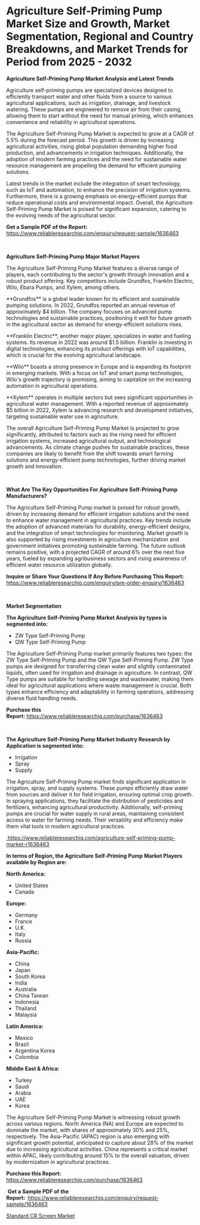 <p><h1>Agriculture Self-Priming Pump Market Size and Growth, Market Segmentation, Regional and Country Breakdowns, and Market Trends for Period from 2025 -  2032</h1></p><p><strong>Agriculture Self-Priming Pump Market Analysis and Latest Trends</strong></p>
<p><p>Agriculture self-priming pumps are specialized devices designed to efficiently transport water and other fluids from a source to various agricultural applications, such as irrigation, drainage, and livestock watering. These pumps are engineered to remove air from their casing, allowing them to start without the need for manual priming, which enhances convenience and reliability in agricultural operations.</p><p>The Agriculture Self-Priming Pump Market is expected to grow at a CAGR of 5.5% during the forecast period. This growth is driven by increasing agricultural activities, rising global population demanding higher food production, and advancements in irrigation techniques. Additionally, the adoption of modern farming practices and the need for sustainable water resource management are propelling the demand for efficient pumping solutions.</p><p>Latest trends in the market include the integration of smart technology, such as IoT and automation, to enhance the precision of irrigation systems. Furthermore, there is a growing emphasis on energy-efficient pumps that reduce operational costs and environmental impact. Overall, the Agriculture Self-Priming Pump Market is poised for significant expansion, catering to the evolving needs of the agricultural sector.</p></p>
<p><strong>Get a Sample PDF of the Report:&nbsp;</strong> <a href="https://www.reliableresearchiq.com/enquiry/request-sample/1636463?utm_campaign=2301&utm_medium=2&utm_source=Github&utm_content=ia&utm_term=23032025&utm_id=agriculture-self-priming-pump">https://www.reliableresearchiq.com/enquiry/request-sample/1636463</a></p>
<p>&nbsp;</p>
<p><strong>Agriculture Self-Priming Pump Major Market Players</strong></p>
<p><p>The Agriculture Self-Priming Pump Market features a diverse range of players, each contributing to the sector's growth through innovation and a robust product offering. Key competitors include Grundfos, Franklin Electric, Wilo, Ebara Pumps, and Xylem, among others.</p><p>**Grundfos** is a global leader known for its efficient and sustainable pumping solutions. In 2022, Grundfos reported an annual revenue of approximately $4 billion. The company focuses on advanced pump technologies and sustainable practices, positioning it well for future growth in the agricultural sector as demand for energy-efficient solutions rises.</p><p>**Franklin Electric**, another major player, specializes in water and fueling systems. Its revenue in 2022 was around $1.5 billion. Franklin is investing in digital technologies, enhancing its product offerings with IoT capabilities, which is crucial for the evolving agricultural landscape.</p><p>**Wilo** boasts a strong presence in Europe and is expanding its footprint in emerging markets. With a focus on IoT and smart pump technologies, Wilo's growth trajectory is promising, aiming to capitalize on the increasing automation in agricultural operations.</p><p>**Xylem** operates in multiple sectors but sees significant opportunities in agricultural water management. With a reported revenue of approximately $5 billion in 2022, Xylem is advancing research and development initiatives, targeting sustainable water use in agriculture.</p><p>The overall Agriculture Self-Priming Pump Market is projected to grow significantly, attributed to factors such as the rising need for efficient irrigation systems, increased agricultural output, and technological advancements. As climate change pushes for sustainable practices, these companies are likely to benefit from the shift towards smart farming solutions and energy-efficient pump technologies, further driving market growth and innovation.</p></p>
<p>&nbsp;</p>
<p><strong>What Are The Key Opportunities For Agriculture Self-Priming Pump Manufacturers?</strong></p>
<p><p>The Agriculture Self-Priming Pump market is poised for robust growth, driven by increasing demand for efficient irrigation solutions and the need to enhance water management in agricultural practices. Key trends include the adoption of advanced materials for durability, energy-efficient designs, and the integration of smart technologies for monitoring. Market growth is also supported by rising investments in agriculture mechanization and government initiatives promoting sustainable farming. The future outlook remains positive, with a projected CAGR of around 6% over the next five years, fueled by expanding agribusiness sectors and rising awareness of efficient water resource utilization globally.</p></p>
<p><strong>Inquire or Share Your Questions If Any Before Purchasing This Report:</strong> <a href="https://www.reliableresearchiq.com/enquiry/pre-order-enquiry/1636463?utm_campaign=2301&utm_medium=2&utm_source=Github&utm_content=ia&utm_term=23032025&utm_id=agriculture-self-priming-pump">https://www.reliableresearchiq.com/enquiry/pre-order-enquiry/1636463</a></p>
<p>&nbsp;</p>
<p><strong>Market Segmentation</strong></p>
<p><strong>The Agriculture Self-Priming Pump Market Analysis by types is segmented into:</strong></p>
<p><ul><li>ZW Type Self-Priming Pump</li><li>QW Type Self-Priming Pump</li></ul></p>
<p><p>The Agriculture Self-Priming Pump market primarily features two types: the ZW Type Self-Priming Pump and the QW Type Self-Priming Pump. ZW Type pumps are designed for transferring clean water and slightly contaminated liquids, often used for irrigation and drainage in agriculture. In contrast, QW Type pumps are suitable for handling sewage and wastewater, making them ideal for agricultural applications where waste management is crucial. Both types enhance efficiency and adaptability in farming operations, addressing diverse fluid handling needs.</p></p>
<p><strong>Purchase this Report:&nbsp;</strong><a href="https://www.reliableresearchiq.com/purchase/1636463?utm_campaign=2301&utm_medium=2&utm_source=Github&utm_content=ia&utm_term=23032025&utm_id=agriculture-self-priming-pump">https://www.reliableresearchiq.com/purchase/1636463</a></p>
<p>&nbsp;</p>
<p><strong>The Agriculture Self-Priming Pump Market Industry Research by Application is segmented into:</strong></p>
<p><ul><li>Irrigation</li><li>Spray</li><li>Supply</li></ul></p>
<p><p>The Agriculture Self-Priming Pump market finds significant application in irrigation, spray, and supply systems. These pumps efficiently draw water from sources and deliver it for field irrigation, ensuring optimal crop growth. In spraying applications, they facilitate the distribution of pesticides and fertilizers, enhancing agricultural productivity. Additionally, self-priming pumps are crucial for water supply in rural areas, maintaining consistent access to water for farming needs. Their versatility and efficiency make them vital tools in modern agricultural practices.</p></p>
<p><a href="https://www.reliableresearchiq.com/agriculture-self-priming-pump-market-r1636463?utm_campaign=2301&utm_medium=2&utm_source=Github&utm_content=ia&utm_term=23032025&utm_id=agriculture-self-priming-pump">&nbsp;https://www.reliableresearchiq.com/agriculture-self-priming-pump-market-r1636463</a></p>
<p><strong>In terms of Region, the Agriculture Self-Priming Pump Market Players available by Region are:</strong></p>
<p>
    <p> <strong> North America: </strong>
        <ul>
            <li>United States</li>
            <li>Canada</li>
        </ul>
        </p> 
    <p> <strong> Europe: </strong>
        <ul>
            <li>Germany</li>
            <li>France</li>
            <li>U.K.</li>
            <li>Italy</li>
            <li>Russia</li>
        </ul>
        </p> 
    <p> <strong> Asia-Pacific: </strong>
        <ul>
            <li>China</li>
            <li>Japan</li>
            <li>South Korea</li>
            <li>India</li>
            <li>Australia</li>
            <li>China Taiwan</li>
            <li>Indonesia</li>
            <li>Thailand</li>
            <li>Malaysia</li>
        </ul>
        </p> 
    <p> <strong> Latin America: </strong>
        <ul>
            <li>Mexico</li>
            <li>Brazil</li>
            <li>Argentina Korea</li>
            <li>Colombia</li>
        </ul>
        </p> 
    <p> <strong> Middle East & Africa: </strong>
        <ul>
            <li>Turkey</li>
            <li>Saudi</li>
            <li>Arabia</li>
            <li>UAE</li>
            <li>Korea</li>
        </ul>
    </p>
    </p>
<p><p>The Agriculture Self-Priming Pump Market is witnessing robust growth across various regions. North America (NA) and Europe are expected to dominate the market, with shares of approximately 30% and 25%, respectively. The Asia-Pacific (APAC) region is also emerging with significant growth potential, anticipated to capture about 28% of the market due to increasing agricultural activities. China represents a critical market within APAC, likely contributing around 15% to the overall valuation, driven by modernization in agricultural practices.</p></p>
<p><strong>Purchase this Report: </strong><a href="https://www.reliableresearchiq.com/purchase/1636463?utm_campaign=2301&utm_medium=2&utm_source=Github&utm_content=ia&utm_term=23032025&utm_id=agriculture-self-priming-pump">https://www.reliableresearchiq.com/purchase/1636463</a></p>
<p>&nbsp;<strong>Get a Sample PDF of the Report:&nbsp;&nbsp;</strong><a href="https://www.reliableresearchiq.com/enquiry/request-sample/1636463?utm_campaign=2301&utm_medium=2&utm_source=Github&utm_content=ia&utm_term=23032025&utm_id=agriculture-self-priming-pump">https://www.reliableresearchiq.com/enquiry/request-sample/1636463</a></p>
<p><strong></strong></p>
<p><p><a href="https://github.com/kbollin866/Market-Research-Report-List-1/blob/main/standard-cr-screen-market.md?utm_campaign=2301&utm_medium=2&utm_source=Github&utm_content=ia&utm_term=23032025&utm_id=agriculture-self-priming-pump">Standard CR Screen Market</a></p></p>